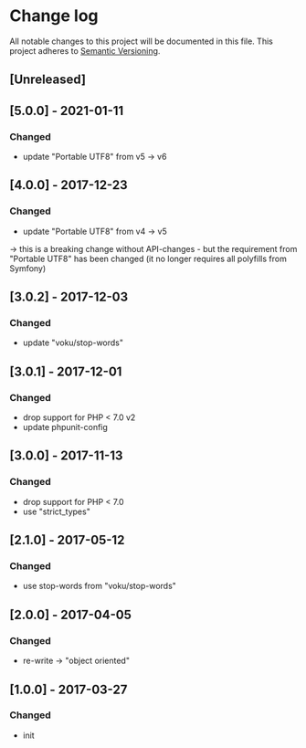 # Change log
All notable changes to this project will be documented in this file.
This project adheres to [Semantic Versioning](http://semver.org/).

## [Unreleased]

## [5.0.0] - 2021-01-11
### Changed
- update "Portable UTF8" from v5 -> v6

## [4.0.0] - 2017-12-23
### Changed
- update "Portable UTF8" from v4 -> v5

-> this is a breaking change without API-changes - but the requirement from 
   "Portable UTF8" has been changed (it no longer requires all polyfills from Symfony)

## [3.0.2] - 2017-12-03
### Changed
- update "voku/stop-words"

## [3.0.1] - 2017-12-01
### Changed
- drop support for PHP < 7.0 v2 
- update phpunit-config

## [3.0.0] - 2017-11-13
### Changed
- drop support for PHP < 7.0
- use "strict_types"

## [2.1.0] - 2017-05-12
### Changed
- use stop-words from "voku/stop-words"

## [2.0.0] - 2017-04-05
### Changed
- re-write -> "object oriented"

## [1.0.0] - 2017-03-27
### Changed
- init 

